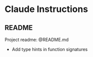# Claude Instructions

## README

Project readme: @README.md

- Add type hints in function signatures